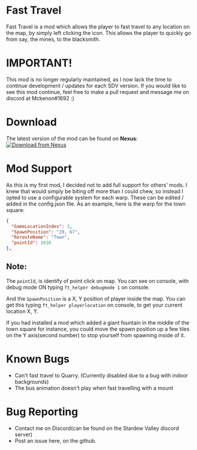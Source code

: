 # Fast Travel

Fast Travel is a mod which allows the player to fast travel to any location on the map, by simply left clicking the icon.
This allows the player to quickly go from say, the mines, to the blacksmith.

# IMPORTANT!

This mod is no longer regularly maintained, as I now lack the time to continue development / updates for each SDV version. If you would like to see this mod continue, feel free to make a pull request and message me on discord at Mckenon#1692 :)

# Download

The latest version of the mod can be found on **Nexus**:  
[![Download from Nexus](https://i.imgur.com/dJobTR2.png)](https://www.nexusmods.com/stardewvalley/mods/1529/?)

# Mod Support

As this is my first mod, I decided not to add full support for others' mods. I knew that would simply be biting off more than I could chew, so instead I opted to use a configurable system for each warp. These can be edited / added in the config.json file.
As an example, here is the warp for the town square:

```json
{
  "GameLocationIndex": 3,
  "SpawnPosition": "29, 67",
  "RerouteName": "Town",
  "pointId": 1010
},
```

## Note: 
The `pointId`, is identify of point click on map. You can see on console, with debug mode ON typing `ft_helper debugmode 1` on console.

And the `SpawnPosition` is a X, Y position of player inside the map. You can get this typing `ft_helper playerlocation` on console, to get your current location X, Y.

If you had installed a mod which added a giant fountain in the middle of the town square for instance, you could move the spawn position up a few tiles on the Y axis(second number) to stop yourself from spawning inside of it.

# Known Bugs

- Can't fast travel to Quarry. (Currently disabled due to a bug with indoor backgrounds)
- The bus animation doesn't play when fast travelling with a mount

# Bug Reporting

- Contact me on Discord(can be found on the Stardew Valley discord server)
- Post an issue here, on the github.
